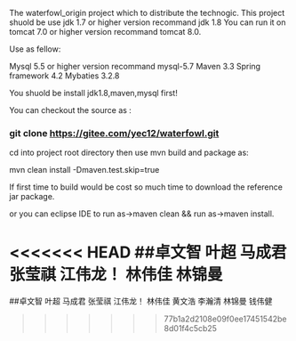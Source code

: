 ﻿The waterfowl_origin project which to distribute the technogic.
This project shuold be use jdk 1.7 or higher version recommand jdk 1.8
You can run it on tomcat 7.0 or higher version recommand tomcat 8.0.

Use as fellow:

Mysql 5.5 or higher version recommand mysql-5.7
Maven 3.3 
Spring framework 4.2 
Mybaties 3.2.8

You shuold be install jdk1.8,maven,mysql first! 

You can checkout the source as :

### git clone https://gitee.com/yec12/waterfowl.git


cd into project root directory then use mvn build and package as:

mvn clean install -Dmaven.test.skip=true


If first time to build would be cost so much time to download the reference jar package.


or you can eclipse IDE to run as->maven clean && run as->maven install.

<<<<<<< HEAD
##卓文智    叶超	 马成君  张莹祺  江伟龙！ 林伟佳 林锦曼
=======
##卓文智   叶超	 马成君  张莹祺  江伟龙！ 林伟佳  黄文浩 李瀚清 林锦曼 钱伟健
>>>>>>> 77b1a2d2108e09f0ee17451542be8d01f4c5cb25

